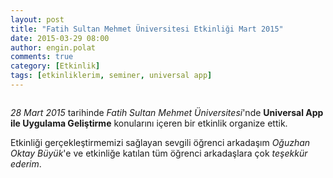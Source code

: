```yaml
---
layout: post
title: "Fatih Sultan Mehmet Üniversitesi Etkinliği Mart 2015"
date: 2015-03-29 08:00
author: engin.polat
comments: true
category: [Etkinlik]
tags: [etkinliklerim, seminer, universal app]
---
```

<img class="lazy img-responsive" data-src="/assets/uploads/2015/03/FatihUniversitesiEtkinlik.jpg" />

*28 Mart 2015* tarihinde *Fatih Sultan Mehmet Üniversitesi*'nde **Universal App ile Uygulama Geliştirme** konularını içeren bir etkinlik organize ettik.

Etkinliği gerçekleştirmemizi sağlayan sevgili öğrenci arkadaşım *Oğuzhan Oktay Büyük*'e ve etkinliğe katılan tüm öğrenci arkadaşlara çok *teşekkür ederim*.